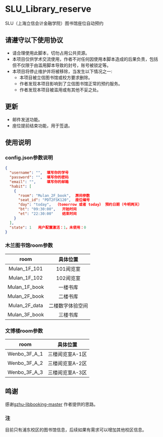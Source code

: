 # SLU_Library_reserve
SLU（上海立信会计金融学院）图书馆座位自动预约

## 请遵守以下使用协议
- 请合理使用此脚本，切勿占用公共资源。
- 本项目仅供学术交流使用，作者不对任何因使用本脚本造成的后果负责，包括但不仅限于由滥用脚本导致的封号，账号被锁定等。
- 本项目将停止维护并将被移除，当发生以下情况之一:  
  - 本项目被立信图书馆或校方要求删除。
  - 作者发现本项目影响到了立信图书馆正常的预约服务。
  - 作者发现本项目被滥用或有其他不妥之处。
  
## 更新
- 邮件发送功能。
- 座位提前结束功能，用于签退。

## 使用说明
### config.json参数说明
```json
{
  "username": "",  填写你的学号
  "password": "",  填写你的密码
  "email": "",     填写你的邮箱
  "habit": [
    {
      "room": "Mulan_2F_book",  房间参数
      "seat_id": "PDT2FSK120",  座位编号
      "day": "today",  （tomorrow 或者 today） 预约日期（今明两天）
      "bt": "09:30:00",   开始时间
      "et": "22:30:00"    结束时间
    }
  ],
  "state": 1   用户配置激活：1，未使用：0
}
```

### 木兰图书馆room参数
|  room   | 具体位置  |
|  :----:  | :----:  |
| Mulan_1F_101  | 101阅览室 |
| Mulan_1F_102  | 102阅览室 |
| Mulan_1F_book  | 一楼书库 |
| Mulan_2F_book  | 二楼书库 |
| Mulan_2F_data  | 二楼数字体验空间 |
| Mulan_3F_book  | 三楼书库 |

### 文博楼room参数
|  room   | 具体位置  |
|  :----:  | :----:  |
| Wenbo_3F_A_1  | 三楼阅览室A-1区 |
| Wenbo_3F_A_2  | 三楼阅览室A-2区 |
| Wenbo_3F_A_3  | 三楼阅览室A-3区 |

## 鸣谢
感谢[gzhu-libbooking-master](https://github.com/lighthookyu/gzhu-libbooking-master) 作者提供的思路。

### 注
目前只有浦东校区的图书馆信息，后续如果有需求可以增加其他校区信息。 
